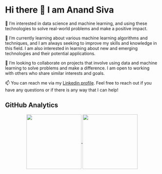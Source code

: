 # Hi there 👋 I am Anand Siva

👀 I’m interested in data science and machine learning, and using these technologies to solve real-world problems and make a positive impact.

🌱 I’m currently learning about various machine learning algorithms and techniques, and I am always seeking to improve my skills and knowledge in this field. I am also interested in learning about new and emerging technologies and their potential applications.

💞️ I’m looking to collaborate on projects that involve using data and machine learning to solve problems and make a difference. I am open to working with others who share similar interests and goals.

📫 You can reach me via my [Linkedin profile](https://www.linkedin.com/in/anandsivapv/). Feel free to reach out if you have any questions or if there is any way that I can help!

## GitHub Analytics 

<p align="center">
<a href="https://github.com/pvanand07">
  <img  align="center" height="180em" src="https://github-readme-stats-eight-theta.vercel.app/api/top-langs/?username=pvanand07&theme=merko&layout=compact&langs_count=10&exclude_repo=gamebase&hide=objective-c,ruby,swift,kotlin,shell" />
  <img  align="center" height="180em" src="https://github-readme-streak-stats.herokuapp.com/?user=pvanand07&theme=merko"/>
</a>
</p>
<!---
pvanand07/pvanand07 is a ✨ special ✨ repository because its `README.md` (this file) appears on your GitHub profile.
You can click the Preview link to take a look at your changes.
--->
